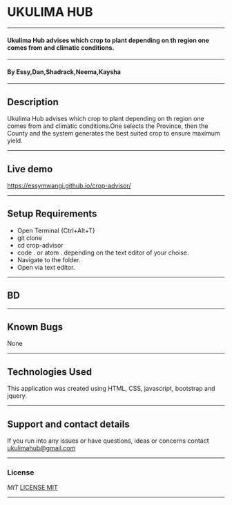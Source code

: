 # UKULIMA HUB


---


#### Ukulima Hub advises which crop to plant depending on th region one comes from and climatic conditions.


---


#### By **Essy,Dan,Shadrack,Neema,Kaysha**


---


## Description
 Ukulima Hub advises which crop to plant depending on th region one comes from and climatic conditions.One selects the Province, then the County and the system generates the best suited crop to ensure maximum yield.

---

## Live demo

<https://essymwangi.github.io/crop-advisor/>

---


## Setup Requirements
* Open Terminal {Ctrl+Alt+T}
* git clone
* cd crop-advisor
* code . or atom . depending on the text editor of your choise.
* Navigate to the folder.
* Open via text editor.

---


## BD

---

## Known Bugs
None

---

## Technologies Used
This application was created using HTML, CSS, javascript, bootstrap and jquery.

---

## Support and contact details
If you run into any issues or have questions, ideas or concerns contact <ukulimahub@gmail.com>


---


### License
*MIT*
[LICENSE MIT](./license.txt)

---
